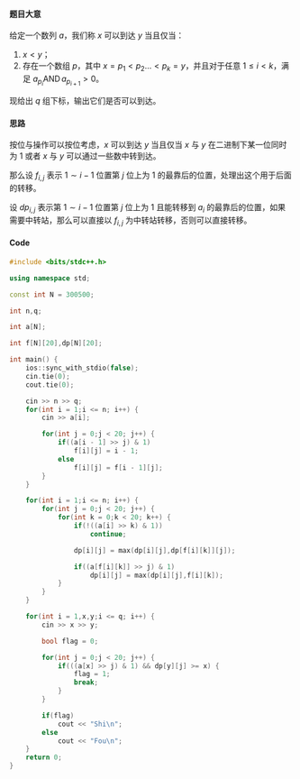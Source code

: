 #### 题目大意

给定一个数列 $a$，我们称 $x$ 可以到达 $y$ 当且仅当：

1. $x < y$；
2. 存在一个数组 $p$，其中 $x=p_1 < p_2 \dots < p_k = y$，并且对于任意 $1 \leq i < k$，满足 $a_{p_i} \operatorname{AND} a_{p_{i+1}} > 0$。

现给出 $q$ 组下标，输出它们是否可以到达。

#### 思路

按位与操作可以按位考虑，$x$ 可以到达 $y$ 当且仅当 $x$ 与 $y$ 在二进制下某一位同时为 $1$ 或者 $x$ 与 $y$ 可以通过一些数中转到达。

那么设 $f_{i,j}$ 表示 $1 \sim i -1$ 位置第 $j$ 位上为 $1$ 的最靠后的位置，处理出这个用于后面的转移。

设 $dp_{i,j}$ 表示第 $1 \sim i-1$ 位置第 $j$ 位上为 $1$ 且能转移到 $a_i$ 的最靠后的位置，如果需要中转站，那么可以直接以 $f_{i,j}$ 为中转站转移，否则可以直接转移。

#### Code

```cpp
#include <bits/stdc++.h>

using namespace std;

const int N = 300500;

int n,q;

int a[N];

int f[N][20],dp[N][20];

int main() {
	ios::sync_with_stdio(false);
	cin.tie(0);
	cout.tie(0);

	cin >> n >> q;
	for(int i = 1;i <= n; i++) {
        cin >> a[i];

        for(int j = 0;j < 20; j++) {
            if((a[i - 1] >> j) & 1)
                f[i][j] = i - 1;
            else
                f[i][j] = f[i - 1][j];
        }
    }

    for(int i = 1;i <= n; i++) {
        for(int j = 0;j < 20; j++) {
            for(int k = 0;k < 20; k++) {
                if(!((a[i] >> k) & 1)) 
                    continue;

                dp[i][j] = max(dp[i][j],dp[f[i][k]][j]);

                if((a[f[i][k]] >> j) & 1)
                    dp[i][j] = max(dp[i][j],f[i][k]);
            }
        }
    }

	for(int i = 1,x,y;i <= q; i++) {
		cin >> x >> y;

        bool flag = 0;

        for(int j = 0;j < 20; j++) {
            if(((a[x] >> j) & 1) && dp[y][j] >= x) {
                flag = 1;
                break;
            }
        }

		if(flag)
			cout << "Shi\n";
		else
			cout << "Fou\n";
	}
	return 0;
}
```